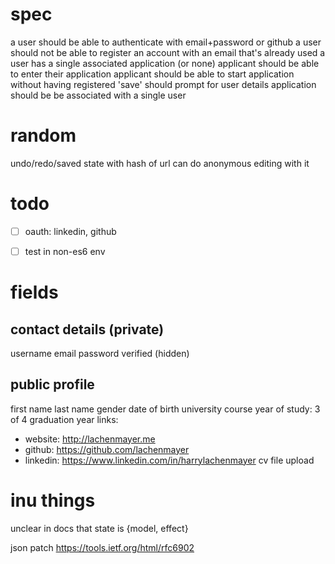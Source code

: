 # spec

a user should be able to authenticate with email+password or github
a user should not be able to register an account with an email that's already used
a user has a single associated application (or none)
applicant should be able to enter their application
applicant should be able to start application without having registered
'save' should prompt for user details
application should be be associated with a single user

# random

undo/redo/saved state with hash of url
can do anonymous editing with it

# todo

- [ ] oauth: linkedin, github
- [ ] test in non-es6 env


# fields

## contact details (private)

username
email
password
verified (hidden)

## public profile

first name
last name
gender
date of birth
university
course
year of study: 3 of 4
graduation year
links:
  - website: <a>http://lachenmayer.me</a>
  - github: <a>https://github.com/lachenmayer</a>
  - linkedin: <a>https://www.linkedin.com/in/harrylachenmayer</a>
cv file upload


# inu things

unclear in docs that state is {model, effect}


json patch
https://tools.ietf.org/html/rfc6902
